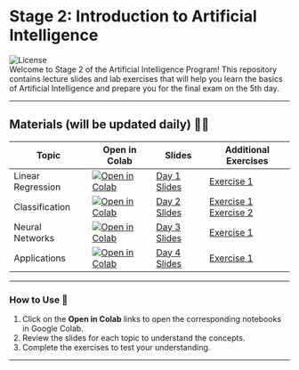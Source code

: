 # Stage 2: Introduction to Artificial Intelligence

![License](https://img.shields.io/badge/license-MIT-blue.svg)  
Welcome to Stage 2 of the Artificial Intelligence Program! This repository contains lecture slides and lab exercises that will help you learn the basics of Artificial Intelligence and prepare you for the final exam on the 5th day.

---

## Materials (will be updated daily) 🧑‍🏫

| Topic                 | Open in Colab                                             | Slides                                         | Additional Exercises                        |
|-----------------------|-----------------------------------------------------------|-----------------------------------------------|--------------------------------------------|
| Linear Regression      | [![Open in Colab](https://colab.research.google.com/assets/colab-badge.svg)](https://colab.research.google.com/drive/1gGRJb7g35BCHKth89lDw-JVJkfP1pRrv?usp=sharing) | [Day 1 Slides](https://github.com/AhmadSait/IntroAI/blob/main/Day_1(annotated).pdf) | [Exercise 1](https://colab.research.google.com/drive/1-EYa2LsT6gf9AhItVn51hr12-NTTub2z?usp=sharing)          |
| Classification    | [![Open in Colab](https://colab.research.google.com/assets/colab-badge.svg)](https://colab.research.google.com/drive/1F1hGat2C-14Jnp4DnaD4dqdj9YAvlYxq?usp=sharing) | [Day 2 Slides](https://github.com/AhmadSait/IntroAI/blob/main/Day_2(annotated).pdf) | [Exercise 1](https://colab.research.google.com/drive/1LPPA6mfzbCWdHi1arGhmMYYRZ-VpPFNF?usp=sharing) [Exercise 2](https://colab.research.google.com/drive/1QNvn2Xan9dizQamr0CZ29vEFjzolgtgq?usp=sharing)         |
| Neural Networks        | [![Open in Colab](https://colab.research.google.com/assets/colab-badge.svg)](https://colab.research.google.com/drive/1mvoQz5YFwQqhNh3QeFxisIu-BwLBS02Z?usp=sharing) | [Day 3 Slides](https://github.com/AhmadSait/IntroAI/blob/main/Day_3(annotated).pdf) | [Exercise 1](https://colab.research.google.com/drive/1F48jd_JAUTEVeNPoKLImdrys7XPrs0zn?usp=sharing)         |
| Applications           | [![Open in Colab](https://colab.research.google.com/assets/colab-badge.svg)](https://colab.research.google.com/drive/1EPRvJQ8a7afR27CnvxzboaS5ec4h5ggl?usp=sharing) | [Day 4 Slides](https://github.com/AhmadSait/IntroAI/blob/main/Day_4(annotated).pdf) | [Exercise 1](https://colab.research.google.com/drive/1PXafr9yAG5vJDpDu_w-O9bssCiWGX-kP?usp=sharing) |

---

### How to Use 📖
1. Click on the **Open in Colab** links to open the corresponding notebooks in Google Colab.
2. Review the slides for each topic to understand the concepts.
3. Complete the exercises to test your understanding.

---

